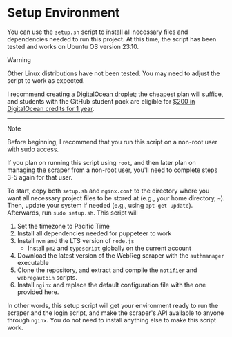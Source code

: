 # Setup Environment
You can use the `setup.sh` script to install all necessary files and dependencies needed to run this project. At this time, the script has been tested and works on Ubuntu OS version 23.10. 

> [!WARNING]
> Other Linux distributions have not been tested. You may need to adjust the script to work as expected.

I recommend creating a [DigitalOcean droplet](https://www.digitalocean.com/); the cheapest plan will suffice, and students with the GitHub student pack are eligible for [$200 in DigitalOcean credits for 1 year](https://education.github.com/pack/offers). 

---

> [!NOTE]
> Before beginning, I recommend that you run this script on a non-root user with sudo access. 
>
> If you plan on running this script using `root`, and then later plan on managing the scraper from a non-root user, you'll need to complete steps 3-5 again for that user.

To start, copy both `setup.sh` and `nginx.conf` to the directory where you want all necessary project files to be stored at (e.g., your home directory, `~`). Then, update your system if needed (e.g., using `apt-get update`). Afterwards, run `sudo setup.sh`. This script will
1. Set the timezone to Pacific Time
2. Install all dependencies needed for puppeteer to work
3. Install `nvm` and the LTS version of `node.js`
    - Install `pm2` and `typescript` globally on the current account
4. Download the latest version of the WebReg scraper with the `authmanager` executable
5. Clone the repository, and extract and compile the `notifier` and `webregautoin` scripts.
6. Install `nginx` and replace the default configuration file with the one provided here. 

In other words, this setup script will get your environment ready to run the scraper and the login script, and make the scraper's API available to anyone through `nginx`. You do not need to install anything else to make this script work.
